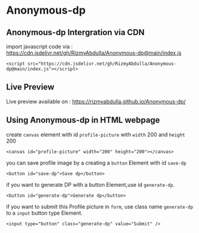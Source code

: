 # Anonymous-dp

## Anonymous-dp Intergration via CDN

import javascript code via : https://cdn.jsdelivr.net/gh/RizmyAbdulla/Anonymous-dp@main/index.js

```<script src="https://cdn.jsdelivr.net/gh/RizmyAbdulla/Anonymous-dp@main/index.js"></script>```

## Live Preview

Live preview available on : https://rizmyabdulla.github.io/Anonymous-dp/

## Using Anonymous-dp in HTML webpage

create `canvas` element with id `profile-picture` with `width` 200 and `height` 200

```<canvas id="profile-picture" width="200" height="200"></canvas>```

you can save profile image by a creating a `button` Element with id `save-dp`

```<button id="save-dp">Save dp</button>```

if you want to generate DP with a button Element,use id `generate-dp`.

```<button id="generate-dp">Generate dp</button>```

if you want to submit this Profile picture in `form`, use class name `generate-dp` to a `input` button type Element.

```<input type="button" class="generate-dp" value="Submit" />```

